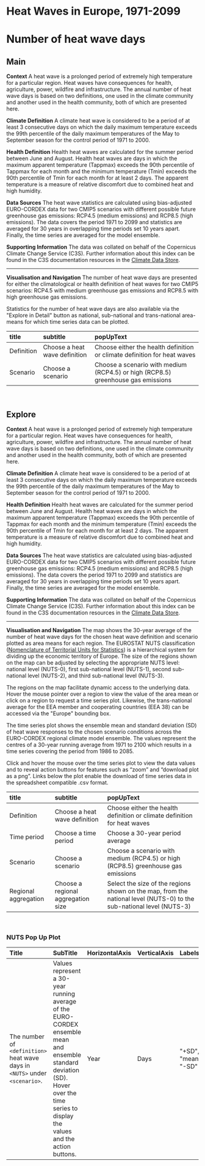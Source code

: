 
Heat Waves in Europe, 1971-2099
===============================

# Number of heat wave days

## Main


**Context**
A heat wave is a prolonged period of extremely high temperature for a particular region.  Heat waves have consequences for health, agriculture, power, wildfire and infrastructure.  The annual number of heat wave days is based on two definitions, one used in the climate community and another used in the health community, both of which are presented here.

**Climate Definition**
A climate heat wave is considered to be a period of at least 3 consecutive days on which the daily maximum temperature exceeds the 99th percentile of the daily maximum temperatures of the May to September season for the control period of 1971 to 2000.

**Health Definition**
Health heat waves are calculated for the summer period between June and August. Health heat waves are days in which the maximum apparent temperature (Tappmax) exceeds the 90th percentile of Tappmax for each month and the minimum temperature (Tmin) exceeds the 90th percentile of Tmin for each month for at least 2 days.  The apparent temperature is a measure of relative discomfort due to combined heat and high humidity.

**Data Sources**
The heat wave statistics are calculated using bias-adjusted EURO-CORDEX data for two CMIP5 scenarios with different possible future greenhouse gas emissions: RCP4.5 (medium emissions) and RCP8.5 (high emissions). The data covers the period 1971 to 2099 and statistics are averaged for 30 years in overlapping time periods set 10 years apart.  Finally, the time series are averaged for the model ensemble.

**Supporting Information**
The data was collated on behalf of the Copernicus Climate Change Service (C3S).  Further information about this index can be found in the C3S documentation resources in the [Climate Data Store](https://cds.climate.copernicus.eu/cdsapp#!/dataset/sis-heat-and-cold-spells?tab=overview).

***

**Visualisation and Navigation**
The number of heat wave days are presented for either the climatological or health definition of heat waves for two CMIP5 scenarios: RCP4.5 with medium greenhouse gas emissions and RCP8.5 with high greenhouse gas emissions.

Statistics for the number of heat wave days are also available via the "Explore in Detail" button as national, sub-national and trans-national area-means for which time series data can be plotted.  

|title|subtitle|popUpText|
| :--- | :--- | :--- |
|Definition|Choose a heat wave definition|Choose either the health definition or climate definition for heat waves|
|Scenario|Choose a scenario|Choose a scenario with medium (RCP4.5) or high (RCP8.5) greenhouse gas emissions|


<br />  

## Explore


**Context**
A heat wave is a prolonged period of extremely high temperature for a particular region.  Heat waves have consequences for health, agriculture, power, wildfire and infrastructure.  The annual number of heat wave days is based on two definitions, one used in the climate community and another used in the health community, both of which are presented here.

**Climate Definition**
A climate heat wave is considered to be a period of at least 3 consecutive days on which the daily maximum temperature exceeds the 99th percentile of the daily maximum temperatures of the May to September season for the control period of 1971 to 2000.

**Health Definition**
Health heat waves are calculated for the summer period between June and August. Health heat waves are days in which the maximum apparent temperature (Tappmax) exceeds the 90th percentile of Tappmax for each month and the minimum temperature (Tmin) exceeds the 90th percentile of Tmin for each month for at least 2 days.  The apparent temperature is a measure of relative discomfort due to combined heat and high humidity.

**Data Sources**
The heat wave statistics are calculated using bias-adjusted EURO-CORDEX data for two CMIP5 scenarios with different possible future greenhouse gas emissions: RCP4.5 (medium emissions) and RCP8.5 (high emissions). The data covers the period 1971 to 2099 and statistics are averaged for 30 years in overlapping time periods set 10 years apart.  Finally, the time series are averaged for the model ensemble.

**Supporting Information**
The data was collated on behalf of the Copernicus Climate Change Service (C3S).  Further information about this index can be found in the C3S documentation resources in the [Climate Data Store](https://cds.climate.copernicus.eu/cdsapp#!/dataset/sis-heat-and-cold-spells?tab=overview).

***

**Visualisation and Navigation**
The map shows the 30-year average of the number of heat wave days for the chosen heat wave definition and scenario plotted as area means for each region. The EUROSTAT NUTS classification ([Nomenclature of Territorial Units for Statistics](https://ec.europa.eu/eurostat/web/nuts/background)) is a hierarchical system for dividing up the economic territory of Europe. The size of the regions shown on the map can be adjusted by selecting the appropriate NUTS level: national level (NUTS-0), first sub-national level (NUTS-1), second sub-national level (NUTS-2), and third sub-national level (NUTS-3).

The regions on the map facilitate dynamic access to the underlying data. Hover the mouse pointer over a region to view the value of the area mean or click on a region to request a time series plot.  Likewise, the trans-national average for the EEA member and cooperating countries (EEA 38) can be accessed via the "Europe" bounding box.

The time series plot shows the ensemble mean and standard deviation (SD) of heat wave responses to the chosen scenario conditions across the EURO-CORDEX regional climate model ensemble. The values represent the centres of a 30-year running average from 1971 to 2100 which results in a time series covering the period from 1986 to 2085.

Click and hover the mouse over the time series plot to view the data values and to reveal action buttons for features such as “zoom” and “download plot as a png”.  Links below the plot enable the download of time series data in the spreadsheet compatible .csv format.  

|title|subtitle |popUpText|
| :--- | :--- | :--- |
|Definition|Choose a heat wave definition|Choose either the health definition or climate definition for heat waves|
|Time period|Choose a time period|Choose a 30-year period average|
|Scenario|Choose a scenario|Choose a scenario with medium (RCP4.5) or high (RCP8.5) greenhouse gas emissions|
|Regional aggregation|Choose a regional aggregation size|Select the size of the regions shown on the map, from the national level (NUTS-0) to the sub-national level (NUTS-3)|


<br />  

### NUTS Pop Up Plot

|Title|SubTitle|HorizontalAxis|VerticalAxis|Labels|
| :--- | :--- | :--- | :--- | :--- |
|The number of `<definition>` heat wave days in `<NUTS>` under `<scenario>`.|Values represent a 30-year running average of the EURO-CORDEX ensemble mean and ensemble standard deviation (SD). Hover over the time series to display the values and the action buttons.|Year|Days|"+SD", "mean", "-SD"|
